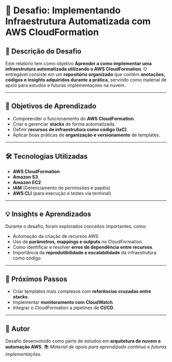# 🧩 Desafio: Implementando Infraestrutura Automatizada com AWS CloudFormation

## 📘 Descrição do Desafio

Este relatório tem como objetivo **Aprender a como implementar uma infraestrutura automatizada utilizando o AWS CloudFormation**.
O entregável consiste em um **repositório organizado** que contém **anotações, códigos e insights adquiridos durante a prática**, servindo como material de apoio para estudos e futuras implementações na nuvem.

---

## 🚀 Objetivos de Aprendizado

* Compreender o funcionamento do **AWS CloudFormation**.
* Criar e gerenciar **stacks** de forma automatizada.
* Definir **recursos de infraestrutura como código (IaC)**.
* Aplicar boas práticas de **organização e versionamento** de templates.

---

## 🛠️ Tecnologias Utilizadas

* **AWS CloudFormation**
* **Amazon S3**
* **Amazon EC2**
* **IAM** (Gerenciamento de permissões e papéis)
* **AWS CLI** (para execução e testes via terminal)

---

## 💡 Insights e Aprendizados

Durante o desafio, foram explorados conceitos importantes, como:

* Automação da criação de recursos AWS
* Uso de **parâmetros, mappings e outputs** no CloudFormation.
* Como identificar e resolver **erros de dependência entre recursos**.
* Importância da **reprodutibilidade e escalabilidade** da infraestrutura como código.

---

## 📖 Próximos Passos

* Criar templates mais complexos com **referências cruzadas entre stacks**.
* Implementar **monitoramento com CloudWatch**.
* Integrar o CloudFormation a pipelines de **CI/CD**.

---

## 🧠 Autor

Desafio desenvolvido como parte de estudos em **arquitetura de nuvem e automação AWS**.
📚 *Material de apoio para aprendizado contínuo e futuras implementações.*
